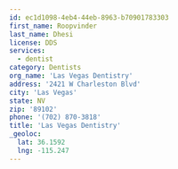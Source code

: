 ```yaml
---
id: ec1d1098-4eb4-44eb-8963-b70901783303
first_name: Roopvinder
last_name: Dhesi
license: DDS
services:
  - dentist
category: Dentists
org_name: 'Las Vegas Dentistry'
address: '2421 W Charleston Blvd'
city: 'Las Vegas'
state: NV
zip: '89102'
phone: '(702) 870-3818'
title: 'Las Vegas Dentistry'
_geoloc:
  lat: 36.1592
  lng: -115.247
---
```


